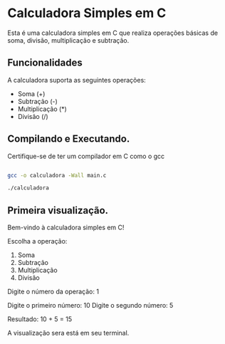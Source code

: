 # Calculadora Simples em C

Esta é uma calculadora simples em C que realiza operações básicas de soma, divisão, multiplicação e subtração.

## Funcionalidades

A calculadora suporta as seguintes operações:

- Soma (+)
- Subtração (-)
- Multiplicação (*)
- Divisão (/)

## Compilando e Executando.
Certifique-se de ter um compilador em C como o gcc

```bash

gcc -o calculadora -Wall main.c 

./calculadora

```
## Primeira visualização.

Bem-vindo à calculadora simples em C!

Escolha a operação:
1. Soma
2. Subtração
3. Multiplicação
4. Divisão

Digite o número da operação: 1

Digite o primeiro número: 10
Digite o segundo número: 5

Resultado: 10 + 5 = 15

A visualização sera está em seu terminal.
